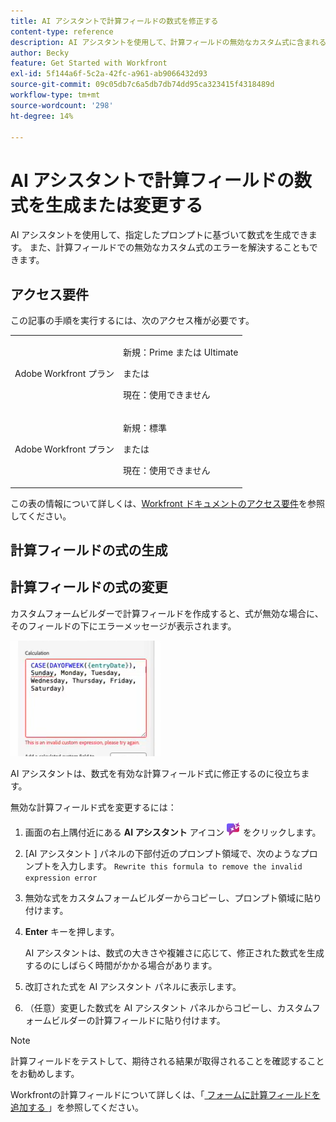 ```yaml
---
title: AI アシスタントで計算フィールドの数式を修正する
content-type: reference
description: AI アシスタントを使用して、計算フィールドの無効なカスタム式に含まれるエラーを解決できます。
author: Becky
feature: Get Started with Workfront
exl-id: 5f144a6f-5c2a-42fc-a961-ab9066432d93
source-git-commit: 09c05db7c6a5db7db74dd95ca323415f4318489d
workflow-type: tm+mt
source-wordcount: '298'
ht-degree: 14%

---
```


# AI アシスタントで計算フィールドの数式を生成または変更する

AI アシスタントを使用して、指定したプロンプトに基づいて数式を生成できます。 また、計算フィールドでの無効なカスタム式のエラーを解決することもできます。

## アクセス要件

この記事の手順を実行するには、次のアクセス権が必要です。

<table style="table-layout:auto"> 
 <col> 
 <col> 
 <tbody> 
  <tr> 
   <td role="rowheader">Adobe Workfront プラン</td> 
   <td><p>新規：Prime または Ultimate</p>
       <p>または</p>
       <p>現在：使用できません</p></td>
  </tr> 
  <tr> 
   <td role="rowheader">Adobe Workfront プラン</td> 
   <td><p>新規：標準</p>
       <p>または</p>
       <p>現在：使用できません</p></td>
  </tr> 
 </tbody> 
</table>

この表の情報について詳しくは、[Workfront ドキュメントのアクセス要件](/help/quicksilver/administration-and-setup/add-users/access-levels-and-object-permissions/access-level-requirements-in-documentation.md)を参照してください。

## 計算フィールドの式の生成

## 計算フィールドの式の変更

カスタムフォームビルダーで計算フィールドを作成すると、式が無効な場合に、そのフィールドの下にエラーメッセージが表示されます。

![ 無効な式エラー ](assets/invalid-expression.png)

AI アシスタントは、数式を有効な計算フィールド式に修正するのに役立ちます。

無効な計算フィールド式を変更するには：

1. 画面の右上隅付近にある **AI アシスタント** アイコン ![AI アシスタント アイコン ](assets/ai-assistant-icon.png) をクリックします。
1. [AI アシスタント ] パネルの下部付近のプロンプト領域で、次のようなプロンプトを入力します。
   `Rewrite this formula to remove the invalid expression error`
1. 無効な式をカスタムフォームビルダーからコピーし、プロンプト領域に貼り付けます。
1. **Enter** キーを押します。

   AI アシスタントは、数式の大きさや複雑さに応じて、修正された数式を生成するのにしばらく時間がかかる場合があります。
1. 改訂された式を AI アシスタント パネルに表示します。
1. （任意）変更した数式を AI アシスタント パネルからコピーし、カスタムフォームビルダーの計算フィールドに貼り付けます。

>[!NOTE]
>
>計算フィールドをテストして、期待される結果が取得されることを確認することをお勧めします。

Workfrontの計算フィールドについて詳しくは、「[ フォームに計算フィールドを追加する ](/help/quicksilver/administration-and-setup/customize-workfront/create-manage-custom-forms/form-designer/design-a-form/add-a-calculated-field.md)」を参照してください。

